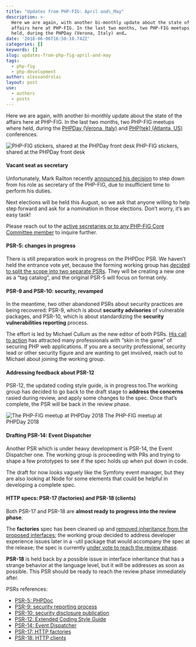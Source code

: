 ```yaml
---
title: "Updates from PHP-FIG: April and\_May"
description: >-
  Here we are again, with another bi-monthly update about the state of the
  affairs here at PHP-FIG. In the last two months, two PHP-FIG meetups where
  held, during the PHPDay (Verona, Italy) and…
date: '2018-06-06T16:50:10.742Z'
categories: []
keywords: []
slug: updates-from-php-fig-april-and-may
tags:
  - php-fig
  - php-development
author: alessandrolai
layout: post
use:
  - authors
  - posts
---
```


Here we are again, with another bi-monthly update about the state of the affairs here at PHP-FIG. In the last two months, two PHP-FIG meetups where held, during the [PHPDay (Verona, Italy)](https://2018.phpday.it/) and [PHP\[tek\] (Atlanta, US)](https://tek.phparch.com/) conferences.

![PHP-FIG stickers, shared at the PHPDay front desk](/img/blog/1__RTnGfyj7sZVVHFhmhga7OQ.jpeg)
PHP-FIG stickers, shared at the PHPDay front desk

#### Vacant seat as secretary

Unfortunately, Mark Railton recently [announced his decision](https://groups.google.com/forum/#!topic/php-fig/bpSHS0EMUD0) to step down from his role as secretary of the PHP-FIG, due to insufficient time to perform his duties.

Next elections will be held this August, so we ask that anyone willing to help step forward and ask for a nomination in those elections. Don’t worry, it’s an easy task!

Please reach out to the [active secretaries or to any PHP-FIG Core Committee member](https://www.php-fig.org/personnel/) to inquire further.

#### PSR-5: changes in progress

There is still preparation work in progress on the PHPDoc PSR. We haven’t held the entrance vote yet, because the forming working group has [decided to split the scope into two separate PSRs](https://github.com/php-fig/fig-standards/pull/1038). They will be creating a new one as a “tag catalog”, and the original PSR-5 will focus on format only.

#### PSR-9 and PSR-10: security, revamped

In the meantime, two other abandoned PSRs about security practices are being recovered: PSR-9, which is about **security advisories** of vulnerable packages, and PSR-10, which is about standardizing the **security vulnerabilities reporting** process.

The effort is led by Michael Cullum as the new editor of both PSRs. [His call to action](https://groups.google.com/forum/#!topic/php-fig/OgLlv9QEjqk) has attracted many professionals with “skin in the game” of securing PHP web applications. If you are a security professional, security lead or other security figure and are wanting to get involved, reach out to Michael about joining the working group.

#### Addressing feedback about PSR-12

PSR-12, the updated coding style guide, is in progress too.The working group has decided to go back to the draft stage to **address the concerns** rasied during review, and apply some changes to the spec. Once that’s complete, the PSR will be back in the review phase.

![The PHP-FIG meetup at PHPDay 2018](/img/blog/1__Ogviiaz4JPUBLJA7SZhBIA.jpeg)
The PHP-FIG meetup at PHPDay 2018

#### Drafting PSR-14: Event Dispatcher

Another PSR which is under heavy development is PSR-14, the Event Dispatcher one. The working group is proceeding with PRs and trying to shape a few prototypes to see if the spec holds up when put down in code.

The draft for now looks vaguely like the Symfony event manager, but they are also looking at Node for some elements that could be helpful in developing a complete spec.

#### HTTP specs: PSR-17 (factories) and PSR-18 (clients)

Both PSR-17 and PSR-18 are **almost ready to progress into the review phase**.

The **factories** spec has been cleaned up and [removed inheritance from the proposed interfaces](https://github.com/php-fig/fig-standards/pull/1036); the working group decided to address developer experience issues later in a -util package that would accompany the spec at the release; the spec is currently [under vote to reach the review phase](https://groups.google.com/forum/#!topic/php-fig/2EjKzE-7Yn8).

**PSR-18** is held back by a possible issue in interface inheritance that has a strange behavior at the language level, but it will be addresses as soon as possible. This PSR should be ready to reach the review phase immediately after.

PSRs references:

*   [PSR-5: PHPDoc](https://github.com/php-fig/fig-standards/blob/master/proposed/phpdoc.md)
*   [PSR-9: security reporting process](https://github.com/php-fig/fig-standards/blob/master/proposed/security-reporting-process.md)
*   [PSR-10: security disclosure publication](https://github.com/php-fig/fig-standards/blob/master/proposed/security-disclosure-publication.md)
*   [PSR-12: Extended Coding Style Guide](https://github.com/php-fig/fig-standards/blob/master/proposed/extended-coding-style-guide.md)
*   [PSR-14: Event Dispatcher](https://github.com/php-fig/fig-standards/blob/master/proposed/event-dispatcher.md)
*   [PSR-17: HTTP factories](https://github.com/php-fig/fig-standards/blob/master/proposed/http-factory/http-factory.md)
*   [PSR-18: HTTP clients](https://github.com/php-fig/fig-standards/blob/master/proposed/http-client/http-client.md)
